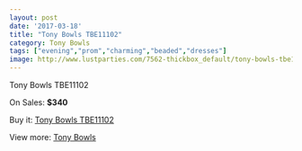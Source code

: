 ```yaml
---
layout: post
date: '2017-03-18'
title: "Tony Bowls TBE11102"
category: Tony Bowls
tags: ["evening","prom","charming","beaded","dresses"]
image: http://www.lustparties.com/7562-thickbox_default/tony-bowls-tbe11102.jpg
---
```

Tony Bowls TBE11102

On Sales: **$340**
<a href="https://www.lustparties.com/en/tony-bowls/2519-tony-bowls-tbe11102.html"><amp-img layout="responsive" width="600" height="600" src="//www.lustparties.com/7562-thickbox_default/tony-bowls-tbe11102.jpg" alt="Tony Bowls TBE11102 0" /></a>
<a href="https://www.lustparties.com/en/tony-bowls/2519-tony-bowls-tbe11102.html"><amp-img layout="responsive" width="600" height="600" src="//www.lustparties.com/7565-thickbox_default/tony-bowls-tbe11102.jpg" alt="Tony Bowls TBE11102 1" /></a>
<a href="https://www.lustparties.com/en/tony-bowls/2519-tony-bowls-tbe11102.html"><amp-img layout="responsive" width="600" height="600" src="//www.lustparties.com/7564-thickbox_default/tony-bowls-tbe11102.jpg" alt="Tony Bowls TBE11102 2" /></a>
<a href="https://www.lustparties.com/en/tony-bowls/2519-tony-bowls-tbe11102.html"><amp-img layout="responsive" width="600" height="600" src="//www.lustparties.com/7563-thickbox_default/tony-bowls-tbe11102.jpg" alt="Tony Bowls TBE11102 3" /></a>

Buy it: [Tony Bowls TBE11102](https://www.lustparties.com/en/tony-bowls/2519-tony-bowls-tbe11102.html "Tony Bowls TBE11102")

View more: [Tony Bowls](https://www.lustparties.com/en/5-tony-bowls "Tony Bowls")